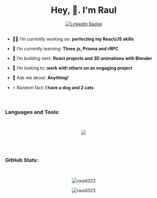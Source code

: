 <h1 align="center">Hey, 👋. I'm Raul </h1>

<div id="badges" align="center">
  <a href="https://www.linkedin.com/in/raul-davila-web/">
    <img src="https://img.shields.io/badge/LinkedIn-blue?style=for-the-badge&logo=linkedin&logoColor=white" alt="LinkedIn Badge"/>
  </a>
</div>

</br>

- 👨‍💻 I’m currently working on: **perfecting my React/JS skills**

- 🌱 I’m currently learning: **Three.js, Prisma and rRPC**

- 🔨 I’m building next: **React projects and 3D animations with Blender**

- 🤝 I’m looking to: **work with others on an engaging project**

- 💬 Ask me about: **Anything!**

- ⚡ Random fact: **I have a dog and 2 cats**

</br>
<h3 align="left">Languages and Tools:</h3>
</br>
<p align="center">
  <img src="https://skillicons.dev/icons?i=html,css,js,react,typescript,jest,nextjs,bootstrap,tailwind,git,github,netlify,d3,styledcomponents,vscode,threejs&perline=7" />
</p>

</br>
</br>

<h3 align="left">GitHub Stats:</h3>
</br>
<p align="center"><img src="https://github-readme-stats.vercel.app/api/top-langs?username=rauld323&show_icons=true&locale=en&layout=compact" alt="rauld323" /></p>

<p align="center"><img  src="https://github-readme-streak-stats.herokuapp.com/?user=rauld323&" alt="rauld323" /></p>

